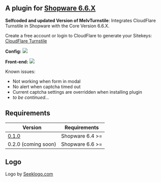 ## A plugin for [Shopware 6.6.X](https://github.com/shopware/platform)

**Selfcoded and updated Version of MelvTurnstile**: Integrates CloudFlare Turnstile in Shopware with the Core Version 6.6.X.

Create a free account or login to CloudFlare to generate your Sitekeys:
[CloudFlare Turnstile](https://www.cloudflare.com/products/turnstile/)

**Config:**
![](https://i.imgur.com/qutsRPd.png)

**Front-end:**
![](https://i.imgur.com/0qr655N.png)

Known issues:
* Not working when form in modal
* No alert when captcha timed out
* Current captcha settings are overridden when installing plugin
* _to be continued..._

## Requirements

| Version 	                                                              | Requirements               	|
|------------------------------------------------------------------------|----------------------------	|
|[0.1.0](https://github.com/SLINIcraftet204/MelvTurnstile/releases)    	 | Shopware 6.4 >=	            |
| 0.2.0 (coming soon)   	                                                | Shopware 6.6 >=	            |

## Logo

Logo by [Seeklogo.com](https://seeklogo.com/vector-logo/453922/cloudflare-turnstile)

